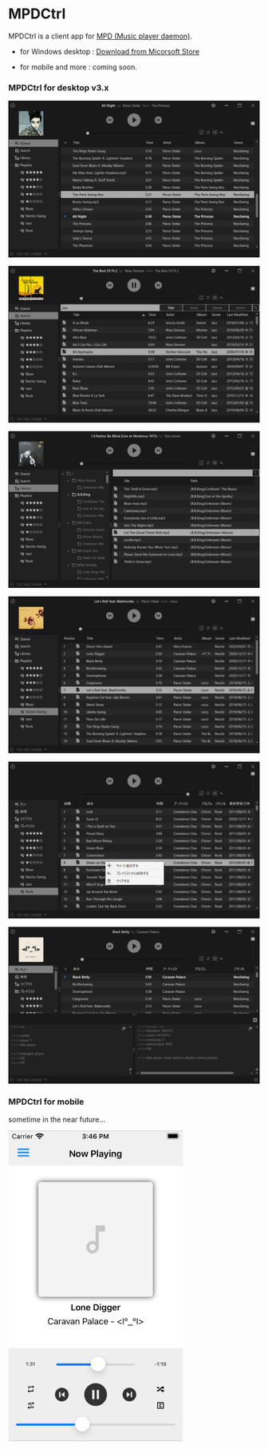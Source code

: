 # MPDCtrl

MPDCtrl is a client app for [MPD (Music player daemon)](http://www.musicpd.org/). 
  

- for Windows desktop :
[Download from Micorsoft Store](https://www.microsoft.com/store/apps/9NV2BBJ82BRX)
  
- for mobile and more : coming soon.
   

### MPDCtrl for desktop v3.x


![MPDCtrl](https://github.com/torum/MPDCtrl/blob/master/images/screenshots/v3/Main.png?raw=true) 

![MPDCtrl](https://github.com/torum/MPDCtrl/blob/master/images/screenshots/v3/Search.png?raw=true) 

![MPDCtrl](https://github.com/torum/MPDCtrl/blob/master/images/screenshots/v3/Library.png?raw=true) 

![MPDCtrl](https://github.com/torum/MPDCtrl/blob/master/images/screenshots/v3/Playlist.png?raw=true) 

![MPDCtrl](https://github.com/torum/MPDCtrl/blob/master/images/screenshots/v3/I19n.png?raw=true) 

![MPDCtrl](https://github.com/torum/MPDCtrl/blob/master/images/screenshots/v3/Debug.png?raw=true) 

  
### MPDCtrl for mobile
sometime in the near future...

![MPDCtrl](https://github.com/torum/MPDCtrl/blob/master/images/screenshots/mobile/iOS-v0.0.0.1-screnshot.png?raw=true) 



